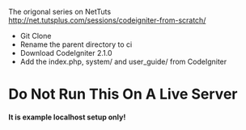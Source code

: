 
The origonal series on NetTuts http://net.tutsplus.com/sessions/codeigniter-from-scratch/

* Git Clone
* Rename the parent directory to ci
* Download CodeIgniter 2.1.0
* Add the index.php, system/ and user_guide/ from CodeIgniter

Do Not Run This On A Live Server
=================================
#### It is example localhost setup only!
